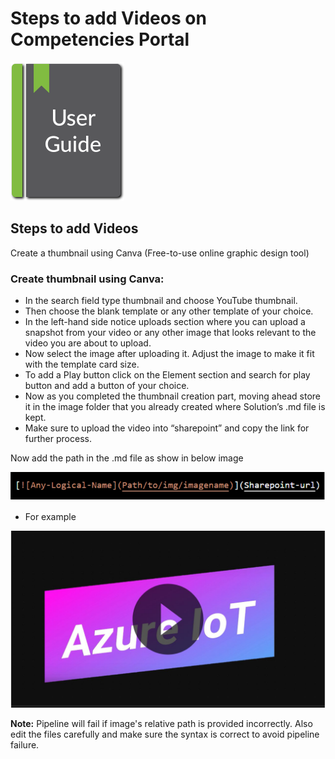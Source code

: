 # Steps to add Videos on Competencies Portal  
 
![ralative](img/ug.png)


## Steps to add Videos 

Create a thumbnail using Canva (Free-to-use online graphic design tool)

### Create thumbnail using Canva:

- In the search field type thumbnail and choose YouTube thumbnail.
- Then choose the blank template or any other template of your choice.
- In the left-hand side notice uploads section where you can upload a snapshot from your video or any other image that looks relevant to the video you are about to upload.
- Now select the image after uploading it. Adjust the image to make it fit with the template card size.
- To add a Play button click on the Element section and search for play button and add a button of your choice.
- Now as you completed the thumbnail creation part, moving ahead store it in the image folder that you already created where Solution’s .md file is kept.
- Make sure to upload the video into “sharepoint” and copy the link for further process.

Now add the path in the .md file as show in below image

![ralative](img/videoimg.PNG)

- For example 

[![video](img/aziot.jpg)](https://ytpl.sharepoint.com/:v:/s/DevSecOps/EXx1J-ONQaFDsoftaAxQOu0B2-QwqibvnYD3szU5I8oQ7Q?e=pofDbq)


**Note:** Pipeline will fail if image's relative path is provided incorrectly. Also edit the files carefully and make sure the syntax is correct to avoid pipeline failure.  


